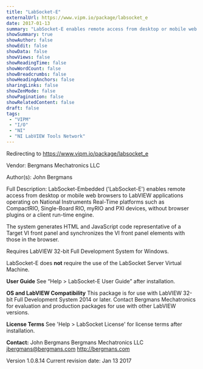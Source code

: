 ```yaml
---
title: "LabSocket-E"
externalUrl: https://www.vipm.io/package/labsocket_e
date: 2017-01-13
summary: "LabSocket-E enables remote access from desktop or mobile web browsers to LabVIEW applications operating on Real-Time platforms,  without browser plugins or a client run-time engine."
showSummary: true
showAuthor: false
showEdit: false
showData: false
showViews: false
showReadingTime: false
showWordCount: false
showBreadcrumbs: false
showHeadingAnchors: false
sharingLinks: false
showZenMode: false
showPagination: false
showRelatedContent: false
draft: false
tags:
 - "VIPM"
 - "I/O"
 - "NI"
 - "NI LabVIEW Tools Network"
---
```


Redirecting to https://www.vipm.io/package/labsocket_e

Vendor: Bergmans Mechatronics LLC

Author(s): John Bergmans
 
Full Description:
LabSocket-Embedded ('LabSocket-E') enables remote access from desktop or mobile web browsers to LabVIEW applications operating on National Instruments Real-Time platforms such as CompactRIO, Single-Board RIO, myRIO and PXI devices, without browser plugins or a client run-time engine.

The system generates HTML and JavaScript code representative of a Target VI front panel and synchronizes the VI front panel elements with those in the browser.

Requires LabVIEW 32-bit Full Development System for Windows.

LabSocket-E does **not** require the use of the LabSocket Server Virtual Machine.

**User Guide**
See “Help > LabSocket-E User Guide” after installation.  

**OS and LabVIEW Compatibility**
This package is for use with LabVIEW 32-bit Full Development System 2014 or later.  Contact Bergmans Mechatronics for evaluation and production packages for use with other LabVIEW versions.

**License Terms**
See 'Help > LabSocket License' for license terms after installation.

**Contact:**
John Bergmans
Bergmans Mechatronics LLC
jbergmans@bergmans.com
http://bergmans.com

Version 1.0.8.14
Current revision date: Jan 13 2017